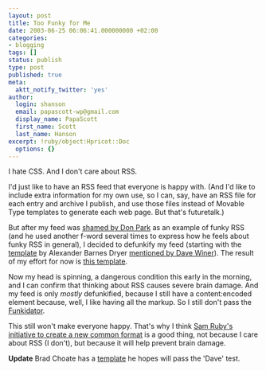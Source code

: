 ```yaml
---
layout: post
title: Too Funky for Me
date: 2003-06-25 06:06:41.000000000 +02:00
categories:
- blogging
tags: []
status: publish
type: post
published: true
meta:
  aktt_notify_twitter: 'yes'
author:
  login: shanson
  email: papascott-wp@gmail.com
  display_name: PapaScott
  first_name: Scott
  last_name: Hanson
excerpt: !ruby/object:Hpricot::Doc
  options: {}
---
```

<p>I hate CSS. And I don't care about RSS. </p>
<p>I'd just like to have an RSS feed that everyone is happy with. (And I'd like to include extra information for my own use, so I can, say, have an RSS file for each entry and archive I publish, and use those files instead of Movable Type templates to generate each web page. But that's futuretalk.)</p>
<p>But after my feed was <a title="Don Park's Blog" href="http://www.docuverse.com/blog/donpark/2003/06/23.html#a615">shamed by Don Park</a> as an example of funky RSS (and he used another f-word several times to express how he feels about funky RSS in general), I decided to defunkify my feed (starting with the <a href="http://www.mediagap.org/mt/mt-rss.txt">template</a> by Alexander Barnes Dryer <a href="http://scriptingnews.userland.com/2003/06/23#When:8:13:39AM">mentioned by Dave Winer</a>). The result of my effort for now is <a href="https://www.papascott.de/wordpress/wp-content/uploads/2003/06/index_xml_250603.txt">this template</a>.</p>
<p>Now my head is spinning, a dangerous condition this early in the morning, and I can confirm that thinking about RSS causes severe brain damage. And my feed is only <em>mostly</em> defunkified, because I still have a content:encoded element because, well, I like having all the markup. So I still don't pass the <a href="http://www.thereisnocat.com/funkidator/?uri=http%3A%2F%2Fwww.papascott.de%2Findex.xml&mode=funkidate&funkidate=Funkidate Me%21">Funkidator</a>. </p>
<p>This still won't make everyone happy. That's why I think <a href="http://www.intertwingly.net/wiki/pie/RoadMap">Sam Ruby's initiative to create a new common format</a> is a good thing, not because I care about RSS (I don't), but because it will help prevent brain damage.</p>
<p><b>Update</b> Brad Choate has a <a href="http://www.bradchoate.com/past/001639.php">template</a> he hopes will pass the 'Dave' test.</p>
